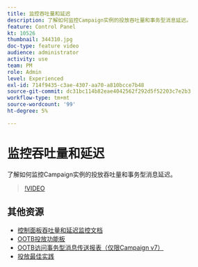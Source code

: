 ```yaml
---
title: 监控吞吐量和延迟
description: 了解如何监控Campaign实例的投放吞吐量和事务型消息延迟。
feature: Control Panel
kt: 10526
thumbnail: 344310.jpg
doc-type: feature video
audience: administrator
activity: use
team: PM
role: Admin
level: Experienced
exl-id: 714f9435-c3ae-4307-aa70-a810bcce7b48
source-git-commit: dc31bc114b82eae4042562f292d5f52203c7e2b3
workflow-type: tm+mt
source-wordcount: '99'
ht-degree: 5%

---
```


# 监控吞吐量和延迟

了解如何监控Campaign实例的投放吞吐量和事务型消息延迟。

>[!VIDEO](https://video.tv.adobe.com/v/344310/?quality=12)

## 其他资源

* [控制面板吞吐量和延迟监控文档](https://experienceleague.adobe.com/docs/control-panel/using/performance-monitoring/thoughputs-latencies.html?lang=en#)
* [OOTB投放功能板](https://experienceleague.adobe.com/docs/campaign-classic/using/sending-messages/monitoring-deliveries/delivery-dashboard.html?lang=en)
* [OOTB访问事务型消息传送报表（仅限Campaign v7）](https://experienceleague.adobe.com/docs/campaign-classic/using/transactional-messaging/reports/about-transactional-messaging-reports.html?lang=en)
* [投放最佳实践](https://experienceleague.adobe.com/docs/campaign-standard/using/communication-channels/delivery-bestpractices/delivery-best-practices.html?lang=en)
